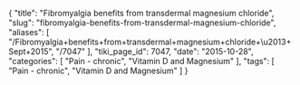 {
    "title": "Fibromyalgia benefits from transdermal magnesium chloride",
    "slug": "fibromyalgia-benefits-from-transdermal-magnesium-chloride",
    "aliases": [
        "/Fibromyalgia+benefits+from+transdermal+magnesium+chloride+\u2013+Sept+2015",
        "/7047"
    ],
    "tiki_page_id": 7047,
    "date": "2015-10-28",
    "categories": [
        "Pain - chronic",
        "Vitamin D and Magnesium"
    ],
    "tags": [
        "Pain - chronic",
        "Vitamin D and Magnesium"
    ]
}